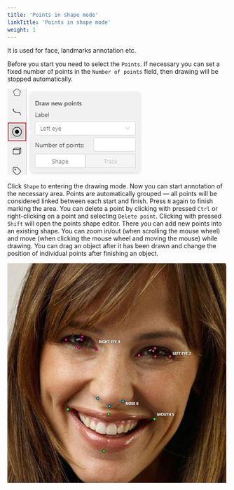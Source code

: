 ```yaml
---
title: 'Points in shape mode'
linkTitle: 'Points in shape mode'
weight: 1
---
```


It is used for face, landmarks annotation etc.

Before you start you need to select the `Points`. If necessary you can set a fixed number of points
in the `Number of points` field, then drawing will be stopped automatically.

![](/images/image042.jpg)

Click `Shape` to entering the drawing mode. Now you can start annotation of the necessary area.
Points are automatically grouped — all points will be considered linked between each start and finish.
Press `N` again to finish marking the area. You can delete a point by clicking with pressed `Ctrl`
or right-clicking on a point and selecting `Delete point`. Clicking with pressed `Shift` will open the points
shape editor. There you can add new points into an existing shape. You can zoom in/out (when scrolling the mouse wheel)
and move (when clicking the mouse wheel and moving the mouse) while drawing. You can drag an object after
it has been drawn and change the position of individual points after finishing an object.

![](/images/image063_affectnet.jpg)
